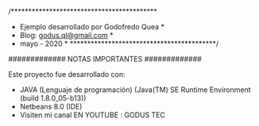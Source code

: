 /******************************************
 * Ejemplo desarrollado por Godofredo Quea *
 * Blog: godus.ql@gmail.com         *
 * mayo - 2020                       *
 ******************************************/

#############        NOTAS IMPORTANTES        #############

Este proyecto fue desarrollado con:

* JAVA						    (Lenguaje de programación)
                            (Java(TM) SE Runtime Environment (build 1.8.0_05-b13))
* Netbeans 8.0              (IDE)
* Visiten mi canal EN YOUTUBE : GODUS TEC
